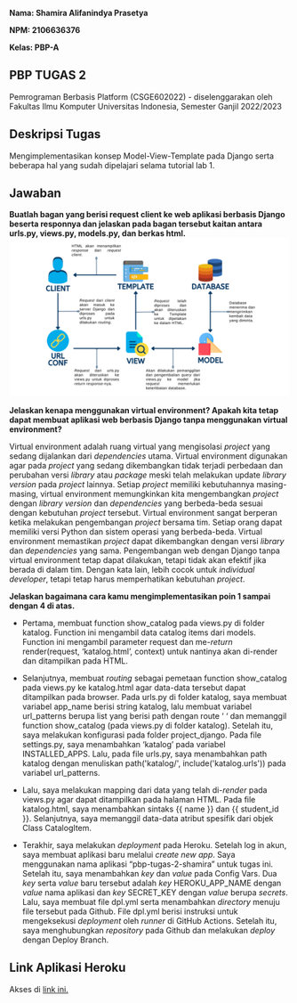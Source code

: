 __Nama: Shamira Alifanindya Prasetya__

__NPM: 2106636376__

__Kelas: PBP-A__

## PBP TUGAS 2 ##
Pemrograman Berbasis Platform (CSGE602022) - diselenggarakan oleh Fakultas Ilmu Komputer Universitas Indonesia, Semester Ganjil 2022/2023

## Deskripsi Tugas
Mengimplementasikan konsep Model-View-Template pada Django serta beberapa hal yang sudah dipelajari selama tutorial lab 1.

## Jawaban
__Buatlah bagan yang berisi request client ke web aplikasi berbasis Django beserta responnya dan jelaskan pada bagan tersebut kaitan antara urls.py, views.py, models.py, dan berkas html.__
![](https://github.com/shamirrra/Tugas-2/blob/main/asset/Bagan%20Tugas%202%20Shamira.png)

__Jelaskan kenapa menggunakan virtual environment? Apakah kita tetap dapat membuat aplikasi web berbasis Django tanpa menggunakan virtual environment?__

Virtual environment adalah ruang virtual yang mengisolasi _project_ yang sedang dijalankan dari _dependencies_ utama. Virtual environment digunakan agar pada _project_ yang sedang dikembangkan tidak terjadi perbedaan dan perubahan versi _library_ atau _package_ meski telah melakukan update _library version_ pada _project_ lainnya. Setiap _project_ memiliki kebutuhannya masing-masing, virtual environment memungkinkan kita mengembangkan _project_ dengan _library version_ dan _dependencies_ yang berbeda-beda sesuai dengan kebutuhan _project_ tersebut. Virtual environment sangat berperan ketika melakukan pengembangan _project_ bersama tim. Setiap orang dapat memiliki versi Python dan sistem operasi yang berbeda-beda. Virtual environment memastikan _project_ dapat dikembangkan dengan versi _library_ dan _dependencies_ yang sama. Pengembangan web dengan Django tanpa virtual environment tetap dapat dilakukan, tetapi tidak akan efektif jika berada di dalam tim. Dengan kata lain, lebih cocok untuk _individual developer_, tetapi tetap harus memperhatikan kebutuhan _project_.


__Jelaskan bagaimana cara kamu mengimplementasikan poin 1 sampai dengan 4 di atas.__
* Pertama, membuat function show_catalog pada views.py di folder katalog. Function ini mengambil data catalog items dari models. Function ini mengambil parameter request dan me-_return_ render(request, ‘katalog.html’, context) untuk nantinya akan di-render dan ditampilkan pada HTML.

* Selanjutnya, membuat _routing_ sebagai pemetaan function show_catalog pada views.py ke katalog.html agar data-data tersebut dapat ditampilkan pada browser. Pada urls.py di folder katalog, saya membuat variabel app_name berisi string katalog, lalu membuat variabel url_patterns berupa list yang berisi path dengan route ‘ ‘ dan memanggil function show_catalog (pada views.py di folder katalog). Setelah itu, saya melakukan konfigurasi pada folder project_django. Pada file settings.py, saya menambahkan ‘katalog’ pada variabel INSTALLED_APPS. Lalu, pada file urls.py, saya menambahkan path katalog dengan menuliskan path('katalog/', include('katalog.urls')) pada variabel url_patterns.

* Lalu, saya melakukan mapping dari data yang telah di-_render_ pada views.py agar dapat ditampilkan pada halaman HTML. Pada file katalog.html, saya menambahkan sintaks {{ name }} dan {{ student_id }}. Selanjutnya, saya memanggil data-data atribut spesifik dari objek Class CatalogItem.

* Terakhir, saya melakukan _deployment_ pada Heroku. Setelah log in akun, saya membuat aplikasi baru melalui _create new app_. Saya menggunakan nama aplikasi “pbp-tugas-2-shamira” untuk tugas ini. Setelah itu, saya menambahkan _key_ dan _value_ pada Config Vars. Dua _key_ serta _value_ baru tersebut adalah _key_ HEROKU_APP_NAME dengan _value_ nama aplikasi dan _key_ SECRET_KEY dengan _value_ berupa _secrets_. Lalu, saya membuat file dpl.yml serta menambahkan _directory_ menuju file tersebut pada Github. File dpl.yml berisi instruksi untuk mengeksekusi _deployment_ oleh _runner_ di GitHub Actions. Setelah itu, saya menghubungkan _repository_ pada Github dan melakukan _deploy_ dengan Deploy Branch.

## Link Aplikasi Heroku
Akses di [link ini.](https://pbp-tugas-2-shamira.herokuapp.com/)
